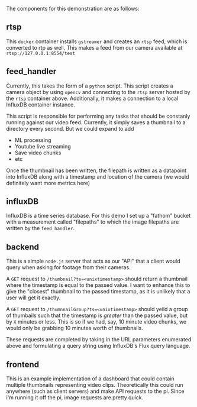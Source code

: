 The components for this demonstration are as follows:


## rtsp

This `docker` container installs `gstreamer` and creates an `rtsp` feed, which is converted to rtp as well. This makes a feed from our camera available at `rtsp://127.0.0.1:8554/test`

## feed_handler

Currently, this takes the form of a `python` script. This script creates a camera object by using `opencv` and connecting to the `rtsp` server hosted by the `rtsp` container above. Additionally, it makes a connection to a local InfluxDB container instance.

This script is responsible for performing any tasks that should be constanly running against our video feed. Currently, it simply saves a thumbnail to a directory every second. But we could expand to add

* ML processing
* Youtube live streaming
* Save video chunks
* etc

Once the thumbnail has been written, the filepath is written as a datapoint into InfluxDB along with a timestamp and location of the camera (we would definitely want more metrics here)

## influxDB

InfluxDB is a time series database. For this demo I set up a "fathom" bucket with a measurement called "filepaths" to which the image filepaths are written by the `feed_handler`.

## backend

This is a simple `node.js` server that acts as our "API" that a client would query when asking for footage from their cameras.

A `GET` request to `/thumbnail?ts=<unixtimestamp>` should return a thumbnail where the timestamp is equal to the passed value. I want to enhance this to give the "closest" thumbnail to the passed timestamp, as it is unlikely that a user will get it exactly.

A `GET` request to `/thumnnailGroup?ts=<unixtimestamp>` should yeild a group of thumbails such that the timestamp is *greater* than the passed value, but by `X` minutes or less. This is so if we had, say, 10 minute video chunks, we would only be grabbing 10 minutes worth of thumbnails.

These requests are completed by taking in the URL parameters enumerated above and formulating a query string using InfluxDB's Flux query language.

## frontend

This is an example implementation of a dashboard that could contain multiple thumbnails representing video clips. Theoretically this could run anywhere (such as client servers) and make API requests to the pi. Since i'm running it off the pi, image requests are pretty quick.



